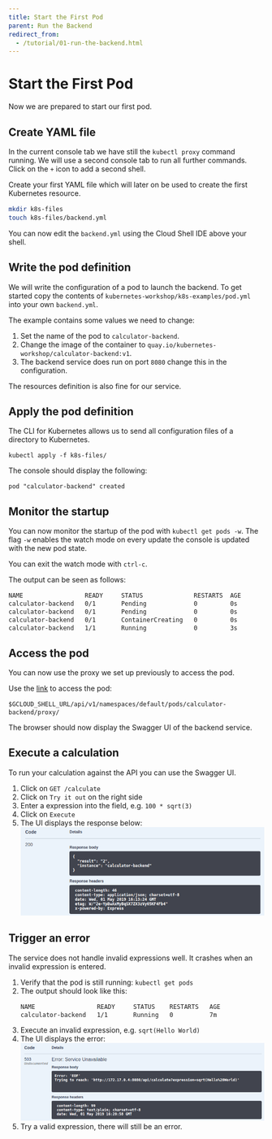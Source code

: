 ```yaml
---
title: Start the First Pod
parent: Run the Backend
redirect_from:
  - /tutorial/01-run-the-backend.html
---
```


# Start the First Pod

Now we are prepared to start our first pod.

## Create YAML file

In the current console tab we have still the `kubectl proxy` command running. We will use a second
console tab to run all further commands. Click on the `+` icon to add a second shell.

Create your first YAML file which will later on be used to create the first Kubernetes resource.

```bash
mkdir k8s-files
touch k8s-files/backend.yml
```

You can now edit the `backend.yml` using the Cloud Shell IDE above your shell.

## Write the pod definition

We will write the configuration of a pod to launch the backend. To get started copy the contents
of `kubernetes-workshop/k8s-examples/pod.yml` into your own `backend.yml`.

The example contains some values we need to change:

1. Set the name of the pod to `calculator-backend`.
2. Change the image of the container to `quay.io/kubernetes-workshop/calculator-backend:v1`.
3. The backend service does run on port `8080` change this in the configuration.

The resources definition is also fine for our service.

## Apply the pod definition

The CLI for Kubernetes allows us to send all configuration files of a directory to Kubernetes.

```
kubectl apply -f k8s-files/
```

The console should display the following:

```
pod "calculator-backend" created
```

## Monitor the startup

You can now monitor the startup of the pod with `kubectl get pods -w`. The flag `-w` enables the
watch mode on every update the console is updated with the new pod state.

You can exit the watch mode with `ctrl-c`.

The output can be seen as follows:

```
NAME                 READY     STATUS              RESTARTS  AGE
calculator-backend   0/1       Pending             0         0s
calculator-backend   0/1       Pending             0         0s
calculator-backend   0/1       ContainerCreating   0         0s
calculator-backend   1/1       Running             0         3s
```

## Access the pod

You can now use the proxy we set up previously to access the pod.

Use the [link]($GCLOUD_SHELL_URL/api/v1/namespaces/default/pods/calculator-backend/proxy/) to access the pod:

```
$GCLOUD_SHELL_URL/api/v1/namespaces/default/pods/calculator-backend/proxy/
```

The browser should now display the Swagger UI of the backend service.

## Execute a calculation

To run your calculation against the API you can use the Swagger UI.

1. Click on `GET /calculate`
2. Click on `Try it out` on the right side
3. Enter a expression into the field, e.g. `100 * sqrt(3)`
4. Click on `Execute`
5. The UI displays the response below:
   ![Screenshot of the response](01-api-response-success.png)

## Trigger an error

The service does not handle invalid expressions well. It crashes when an invalid expression is entered.

1. Verify that the pod is still running: `kubectl get pods`
2. The output should look like this:
   ```
   NAME                 READY     STATUS    RESTARTS   AGE
   calculator-backend   1/1       Running   0          7m
   ```
3. Execute an invalid expression, e.g. `sqrt(Hello World)`
4. The UI displays the error:
   ![Screenshot of the response](01-api-response-error.png)
5. Try a valid expression, there will still be an error.
